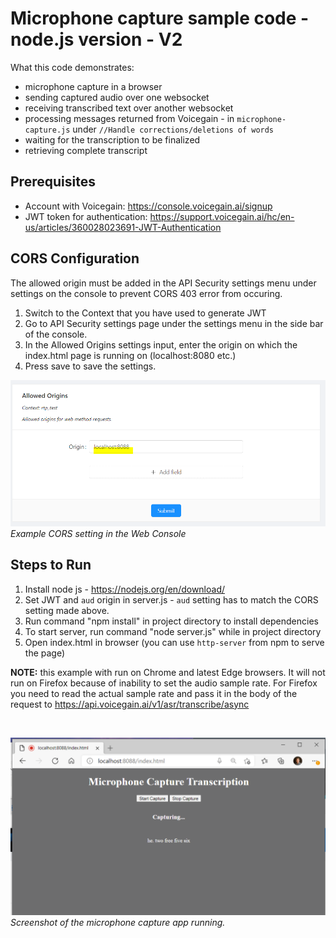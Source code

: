 # Microphone capture sample code - node.js version - V2 #

What this code demonstrates:
* microphone capture in a browser
* sending captured audio over one websocket
* receiving transcribed text over another websocket
* processing messages returned from Voicegain - in `microphone-capture.js` under `//Handle corrections/deletions of words`
* waiting for the transcription to be finalized
* retrieving complete transcript

## Prerequisites
* Account with Voicegain: https://console.voicegain.ai/signup
* JWT token for authentication: https://support.voicegain.ai/hc/en-us/articles/360028023691-JWT-Authentication

## CORS Configuration

The allowed origin must be added in the API Security settings menu under settings on the console to prevent CORS 403 error from occuring.

1. Switch to the Context that you have used to generate JWT 
1. Go to API Security settings page under the settings menu in the side bar of the console.
1. In the Allowed Origins settings input, enter the origin on which the index.html page is running on (localhost:8080 etc.)
1. Press save to save the settings.


![Example CORS setting in the Web Console](./cors.PNG)*Example CORS setting in the Web Console*

## Steps to Run ##

1. Install node js - https://nodejs.org/en/download/
1. Set JWT and `aud` origin in server.js - `aud` setting has to match the CORS setting made above.
1. Run command "npm install" in project directory to install dependencies
1. To start server, run command "node server.js" while in project directory
1. Open index.html in browser (you can use `http-server` from npm to serve the page)

**NOTE:** this example with run on Chrome and latest Edge browsers.
It will not run on Firefox because of inability to set the audio sample rate.
For Firefox you need to read the actual sample rate and pass it in the body of the request to https://api.voicegain.ai/v1/asr/transcribe/async 

</br>

![Screenshot of the microphone capture app running.](./mic-capture.PNG) *Screenshot of the microphone capture app running.*
